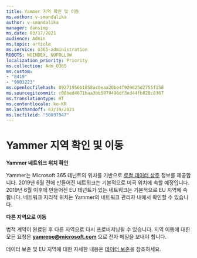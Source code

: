 ```yaml
---
title: Yammer 지역 확인 및 이동
ms.author: v-smandalika
author: v-smandalika
manager: dansimp
ms.date: 03/17/2021
audience: Admin
ms.topic: article
ms.service: o365-administration
ROBOTS: NOINDEX, NOFOLLOW
localization_priority: Priority
ms.collection: Adm_O365
ms.custom:
- "8419"
- "9003223"
ms.openlocfilehash: 89271956b1858ac0eaa20be4f929625d2755f158
ms.sourcegitcommit: c08bed4071baa3bb5879496df3ed44fb828c8367
ms.translationtype: HT
ms.contentlocale: ko-KR
ms.lasthandoff: 03/19/2021
ms.locfileid: "50897947"
---
```

# <a name="checking-and-moving-yammer-geo"></a>Yammer 지역 확인 및 이동

**Yammer 네트워크 위치 확인**

Yammer는 Microsoft 365 테넌트의 위치를 기반으로 [로컬 데이터 상주](https://docs.microsoft.com/yammer/manage-security-and-compliance/data-residency) 정보를 제공합니다. 2019년 6월 전에 만들어진 네트워크는 기본적으로 미국 위치에 속할 예정입니다. 2019년 6월 이후에 만들어진 EU 테넌트가 있는 네트워크는 기본적으로 EU 지역에 속합니다. 네트워크 지리적 위치는 Yammer의 네트워크 관리자 내에서 확인할 수 있습니다.

**다른 지역으로 이동**

법적 계약이 완료된 후 다른 지역으로 다시 프로비저닝될 수 있습니다. 지역 이동에 대한 모든 요청은 **yamrepo@microsoft.com** 으로 전자 메일을 보내야 합니다.

데이터 보존 및 EU 지역에 대한 자세한 내용은 [데이터 보존](https://docs.microsoft.com/yammer/manage-security-and-compliance/data-residency)을 참조하세요.
